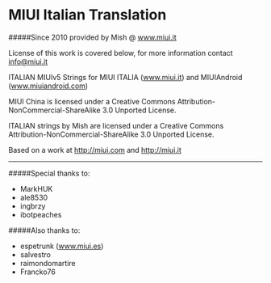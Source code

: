 # MIUI Italian Translation

#####Since 2010 provided by Mish @ www.miui.it

License of this work is covered below, for more information contact info@miui.it

ITALIAN MIUIv5 Strings for MIUI ITALIA (www.miui.it) and MIUIAndroid (www.miuiandroid.com)

MIUI China is licensed under a Creative Commons Attribution-NonCommercial-ShareAlike 3.0 Unported License.

ITALIAN strings by Mish are licensed under a Creative Commons Attribution-NonCommercial-ShareAlike 3.0 Unported License.

Based on a work at http://miui.com and http://miui.it
_________________


#####Special thanks to:
- MarkHUK
- ale8530
- ingbrzy
- ibotpeaches

#####Also thanks to:

- espetrunk (www.miui.es)
- salvestro
- raimondomartire
- Francko76